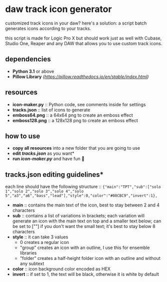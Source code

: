 # daw track icon generator

customized track icons in your daw? here's a solution: a script batch generates icons according to your tracks.<p>
this script is made for Logic Pro X but should work just as well with Cubase, Studio One, Reaper and any DAW that allows you to use custom track icons.

## dependencies
- **Python 3.1** or above
- **Pillow Library** *(https://pillow.readthedocs.io/en/stable/index.html)*

## resources
- **icon-maker.py** :: Python code, see comments inside for settings
- **tracks.json** :: list of icons to generate
- **emboss64.png** :: a 64x64 png to create an emboss effect
- **emboss128.png** :: a 128x128 png to create an emboss effect

## how to use
- **copy all resources** into a new folder that you are going to use
- **edit *tracks.json*** as you want*
- **run *icon-maker.py*** and have fun 🌝

## tracks.json editing guidelines*

each line should have the following structure :: `{"main":"TPT","sub":["solo 1","solo 2","solo 3","solo 4","solo 5","a3","a6","bass","lead"],"style":0,"color":"#00CBC9","invert":1},`
- **main** :: contains the main text of the icon, best to stay between 2 and 4 characters
- **sub** :: contains a list of variations in brackets; each variation will generate an icon with the main text on top and a smaller text below; can be set to [""] if you don't want the small text; it's best to stay below 8 characters
- **style** :: it can take 3 values
  - 0 creates a regular icon
  - "group" creates an icon with an outline, I use this for ensemble libraries
  - "folder" creates a half-height folder icon with an outline and without any subtext
- **color** :: icon background color encoded as HEX
- **invert** :: if set to 1, the text will be black, otherwise it is white by default
